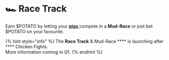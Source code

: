 # 🏎 Race Track

Earn $POTATO by letting your [**pigs** ](../characters/animals/pig.md)compete in a **Mud-Race** or just bet $POTATO on your favourite.

{% hint style="info" %}
The **Race Track** & Mud-Race **** is launching after **** Chicken Fights.\
More information coming in Q1.&#x20;
{% endhint %}
